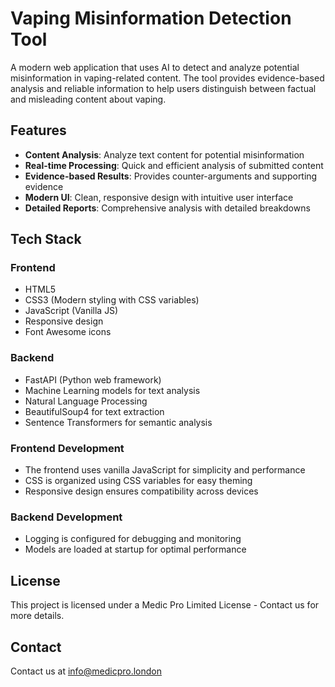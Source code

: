 # Vaping Misinformation Detection Tool

A modern web application that uses AI to detect and analyze potential misinformation in vaping-related content. The tool provides evidence-based analysis and reliable information to help users distinguish between factual and misleading content about vaping.

## Features

- **Content Analysis**: Analyze text content for potential misinformation
- **Real-time Processing**: Quick and efficient analysis of submitted content
- **Evidence-based Results**: Provides counter-arguments and supporting evidence
- **Modern UI**: Clean, responsive design with intuitive user interface
- **Detailed Reports**: Comprehensive analysis with detailed breakdowns

## Tech Stack

### Frontend
- HTML5
- CSS3 (Modern styling with CSS variables)
- JavaScript (Vanilla JS)
- Responsive design
- Font Awesome icons

### Backend
- FastAPI (Python web framework)
- Machine Learning models for text analysis
- Natural Language Processing
- BeautifulSoup4 for text extraction
- Sentence Transformers for semantic analysis



### Frontend Development
- The frontend uses vanilla JavaScript for simplicity and performance
- CSS is organized using CSS variables for easy theming
- Responsive design ensures compatibility across devices

### Backend Development
- Logging is configured for debugging and monitoring
- Models are loaded at startup for optimal performance


## License

This project is licensed under a Medic Pro Limited License - Contact us for more details.

## Contact

Contact us at info@medicpro.london